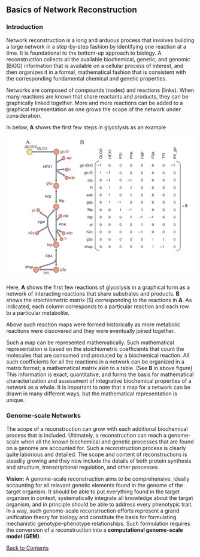 ## Basics of Network Reconstruction

### Introduction

Network reconstruction is a long and arduous process that involves building a large network in a step-by-step fashion by identifying one reaction at a time. It is foundational to the bottom-up approach to biology. A reconstruction collects all the available biochemical, genetic, and genomic (BiGG) information that is available on a cellular process of interest, and then organizes it in a formal, mathematical fashion that is consistent with the corresponding fundamental chemical and genetic properties.


Networks are composed of compounds (nodes) and reactions (links). When many reactions are known that share reactants and products, they can be graphically linked together. More and more reactions can be added to a graphical representation as one grows the scope of the network under consideration.

In below, **A** shows the first few steps in glycolysis as an example

![alt text](pics/1.1.png)

Here, **A** shows the first few reactions of glycolysis in a graphical form as a network of interacting reactions that share substrates and products. **B** shows the stoichiometric matrix (S) corresponding to the reactions in **A**. As indicated, each column corresponds to a particular reaction and each row to a particular metabolite.

Above such reaction maps were formed historically as more metabolic reactions were discovered and they were eventually joined together.

Such a map can be represented mathematically. Such mathematical representation is based on the stoichiometric coefficients that count the molecules that are consumed and produced by a biochemical reaction. All such coefficients for all the reactions in a network can be organized in a matrix format; a mathematical matrix akin to a table. (See **B** in above figure) This information is exact, quantitative, and forms the basis for mathematical characterization and assessment of integrative biochemical properties of a network as a whole. It is important to note that a map for a network can be drawn in many different ways, but the mathematical representation is unique.


### Genome-scale Networks

The scope of a reconstruction can grow with each additional biochemical process that is included. Ultimately, a reconstruction can reach a genome-scale when all the known biochemical and genetic processes that are found on a genome are accounted for. Such a reconstruction process is clearly quite laborious and detailed. The scope and content of reconstructions is steadily growing and they now include the details of both protein synthesis and structure, transcriptional regulation, and other processes.

**Vision:** A genome-scale reconstruction aims to be comprehensive, ideally accounting for all relevant genetic elements found in the genome of the target organism. It should be able to put everything found in the target organism in context, systematically integrate all knowledge about the target organism, and in principle should be able to address every phenotypic trait. In a way, such genome-scale reconstruction efforts represent a grand unification theory for biology and constitute the basis for  formulating mechanistic genotype–phenotype relationships. Such formulation requires the conversion of a reconstruction into a **computational genome-scale model (GEM)**.

[Back to Contents](../README.md)
